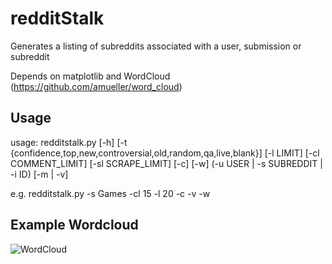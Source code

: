 # redditStalk
Generates a listing of subreddits associated with a user, submission or subreddit

Depends on matplotlib and WordCloud (https://github.com/amueller/word_cloud)
## Usage
usage: redditstalk.py [-h]
                      [-t {confidence,top,new,controversial,old,random,qa,live,blank}]
                      [-l LIMIT] [-cl COMMENT_LIMIT] [-sl SCRAPE_LIMIT] [-c]
                      [-w] (-u USER | -s SUBREDDIT | -i ID) [-m | -v]

e.g. redditstalk.py -s Games -cl 15 -l 20 -c -v -w  

## Example Wordcloud
![WordCloud](http://i.imgur.com/ooNsS5s.png)

